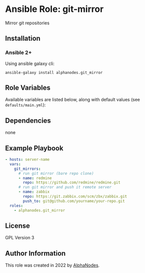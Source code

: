 # Ansible Role: git-mirror

Mirror git repositories

## Installation

### Ansible 2+

Using ansible galaxy cli:

```shell
ansible-galaxy install alphanodes.git_mirror
```

## Role Variables

Available variables are listed below, along with default values (see `defaults/main.yml`):

## Dependencies

none

## Example Playbook

```yaml
- hosts: server-name
  vars:
    git_mirrors:
      # run git mirror (bare repo clone)
      - name: redmine
        repo: https://github.com/redmine/redmine.git
      # run git mirror and push it remote server
      - name: zabbix
        repo: https://git.zabbix.com/scm/zbx/zabbix.git
        push_to: git@github.com/yourname/your-repo.git
  roles:
    - alphanodes.git_mirror
```

## License

GPL Version 3

## Author Information

This role was created in 2022 by [AlphaNodes](https://alphanodes.com/).
